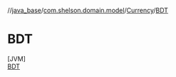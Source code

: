 //[java_base](../../../../index.md)/[com.shelson.domain.model](../../index.md)/[Currency](../index.md)/[BDT](index.md)

# BDT

[JVM]\
[BDT](index.md)
